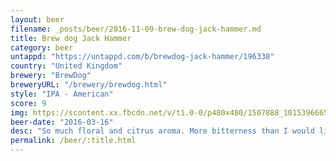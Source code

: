 ```yaml
---
layout: beer
filename: _posts/beer/2016-11-09-brew-dog-jack-hammer.md
title: Brew dog Jack Hammer
category: beer
untappd: "https://untappd.com/b/brewdog-jack-hammer/196338"
country: "United Kingdom"
brewery: "BrewDog"
breweryURL: "/brewery/brewdog.html"
style: "IPA - American"
score: 9
img: https://scontent.xx.fbcdn.net/v/t1.0-0/p480x480/1507888_10153966650763745_3858788343816093746_n.jpg?_nc_cat=0&oh=7b675fea5a77a5eae8c44411a4e027a6&oe=5B864155
beer-date: "2016-03-16"
desc: "So much floral and citrus aroma. More bitterness than I would like but once you get used to it the flavour is amazing"
permalink: /beer/:title.html
---
```

